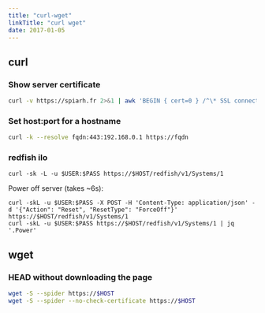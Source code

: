 ```yaml
---
title: "curl-wget"
linkTitle: "curl wget"
date: 2017-01-05
--- 
```


## curl

### Show server certificate

```bash
curl -v https://spiarh.fr 2>&1 | awk 'BEGIN { cert=0 } /^\* SSL connection/ { cert=1 } /^\*/ { if (cert) print }'
```


### Set host:port for a hostname

```bash
curl -k --resolve fqdn:443:192.168.0.1 https://fqdn
```

### redfish ilo

```
curl -sk -L -u $USER:$PASS https://$HOST/redfish/v1/Systems/1
```

Power off server (takes ~6s):

```
curl -skL -u $USER:$PASS -X POST -H 'Content-Type: application/json' -d '{"Action": "Reset", "ResetType": "ForceOff"}' https://$HOST/redfish/v1/Systems/1
curl -skL -u $USER:$PASS https://$HOST/redfish/v1/Systems/1 | jq '.Power'
```

## wget

### HEAD without downloading the page

```bash
wget -S --spider https://$HOST
wget -S --spider --no-check-certificate https://$HOST
```
